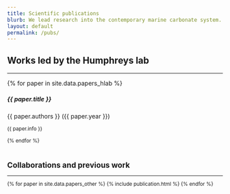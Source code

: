 ```yaml
---
title: Scientific publications
blurb: We lead research into the contemporary marine carbonate system.  We also contribute to a range of related studies, including ocean acidification impacts, palaeoceanographic proxies, and novel sensor development.
layout: default
permalink: /pubs/
---
```


<h2>Works led by the Humphreys lab</h2>
<hr />

<div class='container'>
  {% for paper in site.data.papers_hlab %}
    <div class='col-12 mb-3'>
      <div class='card border-0 shadow'>
        <div class="card-body">
          <h5 class="card-title">
            {{ paper.title }}
          </h5>
          <p class="card-text">
            {{ paper.authors }} ({{ paper.year }})
          </p>
          <p class="card-text"><small class="text-muted">
            {{ paper.info }}
          </p>
        </div>
      </div>
    </div>
  {% endfor %}
</div>

<br />

<h2>Collaborations and previous work</h2>
<hr />

<div class='container'>
  {% for paper in site.data.papers_other %}
    {% include publication.html %}
  {% endfor %}
</div>
